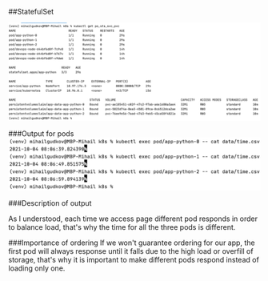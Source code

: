 ##StatefulSet

![](screenshots/l13-img1.png)

###Output for pods
![](screenshots/l13-img2.png)

###Description of output

As I understood, each time we access page different pod responds in order to 
balance load, that's why the time for all the three pods is different.

###Importance of ordering
If we won't guarantee ordering for our app, the first pod will always response until it falls due to the high
load or overfill of storage, that's why it is important to make different pods respond
instead of loading only one.